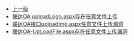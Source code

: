 * [上一级](docs/wy876_poc/)
* [联达OA uploadLogo.aspx存在任意文件上传](docs/wy876_poc/%E8%81%94%E8%BE%BEOA/%E8%81%94%E8%BE%BEOA%20uploadLogo.aspx%E5%AD%98%E5%9C%A8%E4%BB%BB%E6%84%8F%E6%96%87%E4%BB%B6%E4%B8%8A%E4%BC%A0.md)
* [联达OA接口uploadImg.aspx任意文件上传漏洞](docs/wy876_poc/%E8%81%94%E8%BE%BEOA/%E8%81%94%E8%BE%BEOA%E6%8E%A5%E5%8F%A3uploadImg.aspx%E4%BB%BB%E6%84%8F%E6%96%87%E4%BB%B6%E4%B8%8A%E4%BC%A0%E6%BC%8F%E6%B4%9E.md)
* [联达OA-UpLoadFile.aspx存在任意文件上传漏洞](docs/wy876_poc/%E8%81%94%E8%BE%BEOA/%E8%81%94%E8%BE%BEOA-UpLoadFile.aspx%E5%AD%98%E5%9C%A8%E4%BB%BB%E6%84%8F%E6%96%87%E4%BB%B6%E4%B8%8A%E4%BC%A0%E6%BC%8F%E6%B4%9E.md)
